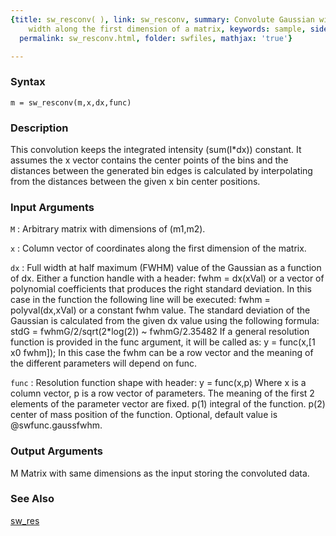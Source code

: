 ```yaml
---
{title: sw_resconv( ), link: sw_resconv, summary: Convolute Gaussian with variable
    width along the first dimension of a matrix, keywords: sample, sidebar: sw_sidebar,
  permalink: sw_resconv.html, folder: swfiles, mathjax: 'true'}

---
```


### Syntax

`m = sw_resconv(m,x,dx,func)`

### Description

This convolution keeps the integrated intensity (sum(I*dx)) constant. It
assumes the x vector contains the center points of the bins and the
distances between the generated bin edges is calculated by interpolating
from the distances between the given x bin center positions.
 

### Input Arguments

`M`
: Arbitrary matrix with dimensions of (m1,m2).

`x`
: Column vector of coordinates along the first dimension of the
  matrix.

`dx`
: Full width at half maximum (FWHM) value of the Gaussian as a
  function of dx. Either a function handle with a header:
      fwhm = dx(xVal)
  or a vector of polynomial coefficients that produces the right
  standard deviation. In this case in the function the following line
  will be executed:
      fwhm = polyval(dx,xVal)
  or a constant fwhm value.
  The standard deviation of the Gaussian is calculated from the given
  dx value using the following formula:
      stdG = fwhmG/2/sqrt(2*log(2)) ~ fwhmG/2.35482
  If a general resolution function is provided in the func argument,
  it will be called as:
      y = func(x,[1 x0 fwhm]);
  In this case the fwhm can be a row vector and the meaning of the
  different parameters will depend on func.

`func`
: Resolution function shape with header:
      y = func(x,p)
  Where x is a column vector, p is a row vector of parameters. The
  meaning of the first 2 elements of the parameter vector are fixed.
      p(1)    integral of the function.
      p(2)    center of mass position of the function.
  Optional, default value is @swfunc.gaussfwhm.

### Output Arguments

M     Matrix with same dimensions as the input storing the convoluted
      data.

### See Also

[sw_res](sw_res.html)

